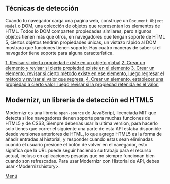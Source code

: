 ## Técnicas de detección

Cuando tu navegador carga una pagina web, construye un `Document Object Model` o DOM, una colección de objetos que representan los elementos de HTML.
Todos lo DOM comparten propiedades similares, pero algunos objetos tienen más que otros, en navegadores que tengan soporte de HTML 5, ciertos objetos tendrán propiedades únicas, un vistazo rápido al DOM mostrara que funciones tienen soporte.
Hay cuatro maneras de saber si el navegador tiene soporte para alguna característica.

[1. Revisar si cierta propiedad existe en un objeto global](https://github.com/IIKUYY/HTML5/tree/main/Ch2/Metodos/Metodo1)
[2. Crear un elemento y revisar si cierta propiedad existe en el elemento](https://github.com/IIKUYY/HTML5/tree/main/Ch2/Metodos/Metodo2)
[3. Crear un elemento, revisar si cierto método existe en ese elemento, luego regresar el método y revisar el valor que regresa.](https://github.com/IIKUYY/HTML5/tree/main/Ch2/Metodos/Metodo3)
[4. Crear un elemento, establecer una propiedad a cierto valor, luego revisar si la propiedad retenida es el valor.](https://github.com/IIKUYY/HTML5/tree/main/Ch2/Metodos/Metodo4)

## Modernizr, un librería de detección ed HTML5

Modernizr es una librería `open-source` de JavaScript, licenciada MIT que detecta si los navegadores tienen soporte para muchas funciones de HTML5 y de CSS3, Siempre deberías usar la ultima version, para hacerlo solo tienes que correr el siguiente <script>

```
<!DOCTYPE html>
<html>
  <head>
    <meta charset="utf-8">
    <title>Dive Into HTML5</title>
    <script src="modernizr.min.js"></script>
  </head>
  <body>
    ...
  </body>
</html>
```

Con esto Modernizr corre automáticamente, no tienes que usar una función, y cuando lo hace crea un objeto global llamado Modernizr, este contiene un set de propiedades `Boolean` por cada característica que puede detectar.

## Canvas

HTML5 define el elemento <canvas> como un lienzo de mapa de bits dependiente de la resolución que se puede utilizar para `render` gráficos, gráficos de juegos u otras imágenes visuales sobre la marcha.
Este es un rectángulo en tu pagina, en donde puedes usar JavaScript para dibujar lo que quieras, HTML5 define una serie de funciones (`Canvas API`) para dibujar formas, definer caminos, crear gradientes y aplicar transformaciones.
Para usar Modernizr con canvas, debes usar <Modernizr.canvas>.

## Canvas de texto

Incluso si el navegador tiene soporte para el API de canvas, no es seguro que lo tenga para el API de canvas de texto, esto es porque esta función se creo después, por lo que muchos navegadores no la han incluido.
Para usar Modernizr con canvas text, debes usar <Modernizr.canvastext>.

## Video

HTML5 definió un nuevo elemento llamado <video>, este sirve para colocar videos en tu pagina web, esto solía ser imposible sin `plugins` de terceros.
El elemento <video> esta diseñado para ser usable sin `scripts` de detección, puedes especificar varios archivos de video, y los navegadores que tengan soporte de HTML5 va a escoger uno basado en que formatos puede usar.
Los navegadores que no tengan soporte para HTML5 simplemente ignoraran el elemento <video>, puedes usar esto a tu favor para poder hacer que un `plugin` de un tercero los reproduzca, Kroc Carmen, diseño una solución llamada [Video for Everybody!](https://camendesign.com/code/video_for_everybody), en donde usa HTML5 donde sea posible, pero donde no, utiliza `QuickTime` o `Flash`, esta solución no utiliza JavaScript y funciona prácticamente en cualquier navegador.
Para usar Modernizr con video, debes usar <Modernizr.video>.

## Formatos de Video

Los textos están escritos en algo llamado `codec` este es por decir un "lenguaje" que utiliza el navegador para entender el texto, este es un algoritmo que encripta el mensaje, hay docenas de codecs, ¿Como saber cual usar?, por desgracia, no hay un formato que sea compatible con todos los navegadores, pero se reducen a dos opciones, la primera es de paga, pero sirve en `Safari`, este es h264, y uno gratuito, que se llama ogg.
Para usar Modernizr con formatos de video, debes usar <Modernizr.video.webm>.

## Almacenamiento Local

`HTML5 Storage` provee una forma para que los sitios web guarden información en tu computadora, y la usa después, el concepto es similar a las `Cookies`, pero esta diseñado para cantidades más grandes de información, las `Cookies` están limitadas en tamaño y tu navegador las manda de regreso al servidor cada vez que pide la pagina, lo que hace que se pierda tiempo, mientras tanto `HTML5 Storage` guarda la información en tu computadora lo que hace que sea más eficiente.
Para usar Modernizr con almacenamiento local, debes usar <Modernizr.localstorage>.

## Trabajadores web

Los trabajadores web proveen un estándar de la forma en la que las paginas corren JavaScript en el fondo, con los trabajadores web puedes crear varios "hilos", que trabajen al mismo tiempo (dependiendo de la capacidad de tu computadora), estos pueden usar desde cálculos complejos hasta acceder al almacenamiento local.
Para usar Modernizr con trabajadores web, debes usar <Modernizr.webworkers>.

## Aplicaciones web Offline

Leyendo las paginas web estáticas `offline` es fácil: te conectas a internet, cargas la pagina, te desconectas de internet, y ya puedes leer la pagina a tu ritmo, pero, ¿Qué pasa con las aplicaciones web?.
Las aplicaciones web inician como aplicaciones web `online`, la primera vez que visites una aplicación web `offline`, la pagina le dice al navegador cuales son los archivos que necesita descargar, una vez que los descargue, puedes volver a visitar esa pagina incluso si no tienes acceso a internet, una vez regrese el internet, puedes subir los cambios al servidor remoto.
Para usar Modernizr con aplicaciones offline, debes usar <Modernizr.applicationcache>.

## Geo-localización

La geo-localización es saber en que parte del mundo te encuentras, hay varias formas de saberlo, la dirección IP, tu `wireless network connection` o un GPS dedicado basado en satélites.
Para usar Modernizr con geo-localización, debes usar <Modernizr.geolocation>.

## Tipos de inputs

Al crear formularios, tienes que usar <input>, hay bastantes, unos ejemplos son:

1. <input type="search"> Para buscadores
2. <input type="number"> Para lista desplegables
3. <input type="range"> Para barras deslizantes
4. <input type="color"> Para seleccionadores de color
5. <input type="tel"> Para números telefónicos
6. <input type="url"> Para direcciones web
7. <input type="email"> Para direcciones de correos
8. <input type="date"> Para seleccionadores de calendario
9. <input type="month"> Para meses
10. <input type="week"> Para semanas
11. <input type="time"> Para marcas de tiempo
12. <input type="datetime"> Para marcas especificas de tiempo (Fecha+hora)
13. <input type="datetime-local"> Para fecha y hora local

Para usar Modernizr con tipos de inputs, debes usar <Modernizr.inputtypes.date>.

## Texto Placeholder

Aparte de los nuevos `inputs` en HTML5, este incluyo varios pequeños cambios formatos existentes, una de estas mejoras fue capacidad de colocar un texto `placeholder`, este se muestra dentro del campo a llenar, siempre y cuando este vació y no este resaltado, en el momento en el que des click en la casilla, este texto desaparee.
Para usar Modernizr con placeholders, debes usar <Modernizr.input.placeholder>.

## Form Autofocus

Los sitios web pueden usar JavaScript para enfocar automáticamente el primer campo de entrada de un formulario web, Si bien esto es conveniente para la mayoría de las personas, puede resultar molesto para los usuarios avanzados o personas con necesidades especiales. Si presionas la barra espaciadora esperando desplazar la página, esta no se desplazará porque el enfoque ya está en un campo de entrada de formulario.
Para resolver este problema, HTML5 introduce un atributo autofocus en todos los controles de formulario web. El atributo autofocus hace exactamente lo que dice: mueve el enfoque a un campo de entrada específico. Pero como es solo un marcado en lugar de un script, el comportamiento será consistente en todos los sitios web. Además, los fabricantes de navegadores (o los autores de extensiones) pueden ofrecer a los usuarios una forma de desactivar el comportamiento de enfoque automático. 
Para usar Modernizr con autofocus, debes usar <Modernizr.input.autofocus>.

## MicroData

Es una forma estandarizada de proporcionar semántica adicional en tus páginas web, Los navegadores, extensiones de navegador y motores de búsqueda pueden convertir tu marcado de `Microdata` HTML5 en una vCard, un formato estándar para compartir información de contacto. También puedes definir tus propias vocabularios de `Microdata`.
No hay ningún problema en incluir marcado de `Microdata` en tus páginas web. No es más que unos pocos atributos bien ubicados, y los motores de búsqueda que no entienden los atributos de `Microdata` simplemente los ignorarán. Sin embargo, si necesitas acceder o manipular `Microdata` a través del DOM, deberás verificar si el navegador admite la API de DOM de `Microdata`.
Modernizr aun no tiene soporte para esta API

## Historial de API

Esta es una forma estandarizada de manipular el navegador a través de <script></script> una parte de esta API estaba disponible desde versiones anteriores de HTML, lo que agrego HTML5 es la forma de añadir entradas al historial, y responder cuando estas sean eliminadas cuando el usuario presione el botón de volver en el navegador, esto significa que la URL puede seguir haciendo su trabajo para el recurso actual, incluso en aplicaciones pesadas que no siempre funcionan bien cuando son refrescadas.
Para usar Modernizr con Historial de API, debes usar <Modernizr.history>.

[Menú](https://github.com/IIKUYY/HTML5/tree/main/README.md)
